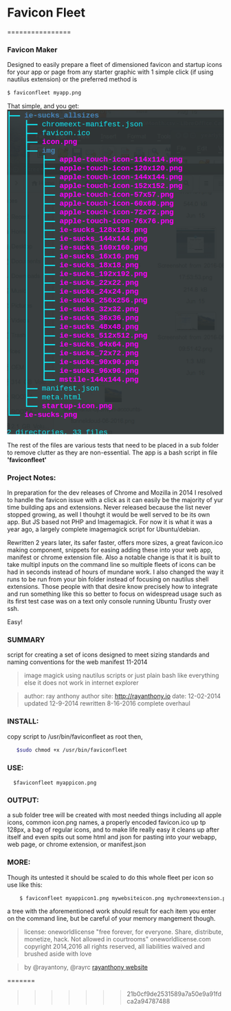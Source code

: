 # Favicon Fleet
================

### Favicon Maker
Designed to easily prepare a fleet of dimensioned favicon and startup icons for your app or page from any starter graphic with 1 simple click (if using nautilus extension) or the preferred method is 
```sh
$ faviconfleet myapp.png
```

That simple, and you get: ![favicon fleet example output](https://raw.githubusercontent.com/rayrc/faviconfleet/master/faviconfleet.png)

The rest of the files are various tests that need to be placed in a sub folder to remove clutter as they are non-essential. The app is a bash script in file **'faviconfleet'**

### Project Notes: 
In preparation for the dev releases of Chrome and Mozilla in 2014 I resolved to handle the favicon issue with a click as it can easily be the majority of yur time building aps and extensions. Never released because the list never stopped growing, as well I thouhgt it would be well served to be its own app. But JS based not PHP and Imagemagick. For now it is what it was a year ago, a largely complete imagemagick script for Ubuntu/debian.

Rewritten 2 years later, its safer faster, offers more sizes, a great favicon.ico making component, snippets for easing  adding these into your web app, manifest or chrome extension file. Also a notable change is that it is built to take multipl inputs on the command line so multiple fleets of icons can be had in seconds instead of hours of mundane work. I also changed the way it runs to be run from your bin folder instead of focusing on nautilus shell extensions. Those people with that desire know precisely how to integrate and run something like this so better to focus on widespread usage such as its first test case was on a text only console running Ubuntu Trusty over ssh. 

Easy!


### SUMMARY
script for creating a set of icons designed to meet sizing standards and naming conventions for the web manifest 11-2014

> image magick using nautilus scripts or just plain bash
> like everything else it does not work in internet explorer
 
> author: ray anthony 
> author site: http://rayanthony.io
> date: 12-02-2014
> updated 12-9-2014
> rewritten 8-16-2016 complete overhaul 

### INSTALL:
   copy script to /usr/bin/faviconfleet as root then,
```sh
   $sudo chmod +x /usr/bin/faviconfleet
```

### USE: 
```
  $faviconfleet myappicon.png
```

### OUTPUT:
   a sub folder tree will be created with most needed things including all apple icons, common icon.png names, a properly encoded favicon.ico up tp 128px, a bag of regular icons, and to make life really easy it cleans up after itself and even spits out some html and json for pasting into your webapp, web page, or chrome extension, or manifest.json

### MORE:
   Though its untested it should be scaled to do this whole fleet per icon so use like this:
```sh
    $ faviconfleet myappicon1.png mywebsiteicon.png mychromeextension.png [...]
```
a tree with the aforementioned work should result for each item you enter on the command line, but be careful of your memory mangement though.

> license: oneworldlicense "free forever, for everyone. Share, distribute, monetize, hack. Not allowed in courtrooms"
> oneworldlicense.com
> copyright 2014,2016 all rights reserved, all liabilities waived and brushed aside with love

> by @rayantony, @rayrc [rayanthony website](http://rayanthony.io/extensions/)


=======
>>>>>>> 21b0cf9de2531589a7a50e9a91fdca2a94787488
